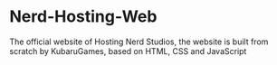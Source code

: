 # Nerd-Hosting-Web
The official website of Hosting Nerd Studios, the website is built from scratch by KubaruGames, based on HTML, CSS and JavaScript

